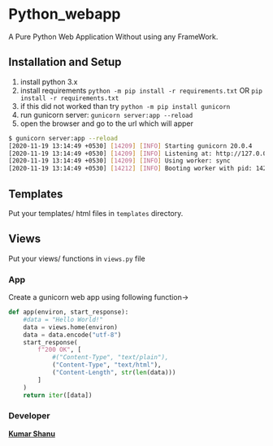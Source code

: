 # Python_webapp

A Pure Python Web Application Without using any FrameWork.


## Installation and Setup

1. install python 3.x
2. install requirements
`python -m pip install -r requirements.txt`
OR
`pip install -r requirements.txt`
3. if this did not worked than try `python -m pip install gunicorn`
4. run gunicorn server:
`gunicorn server:app --reload`
5. open the browser and go to the url which will apper
```bash
$ gunicorn server:app --reload
[2020-11-19 13:14:49 +0530] [14209] [INFO] Starting gunicorn 20.0.4
[2020-11-19 13:14:49 +0530] [14209] [INFO] Listening at: http://127.0.0.1:8000 (14209)
[2020-11-19 13:14:49 +0530] [14209] [INFO] Using worker: sync
[2020-11-19 13:14:49 +0530] [14212] [INFO] Booting worker with pid: 14212
```

## Templates

Put your templates/ html files in `templates` directory.

## Views

Put your views/ functions in `views.py` file


### App

Create a gunicorn web app using following function->

```python
def app(environ, start_response):
    #data = "Hello World!"
    data = views.home(environ)
    data = data.encode("utf-8")
    start_response(
        f"200 OK", [
            #("Content-Type", "text/plain"),
            ("Content-Type", "text/html"),
            ("Content-Length", str(len(data)))
        ]
    )
    return iter([data])
```

### Developer
**[Kumar Shanu](https://its-kumar.github.io/)**

